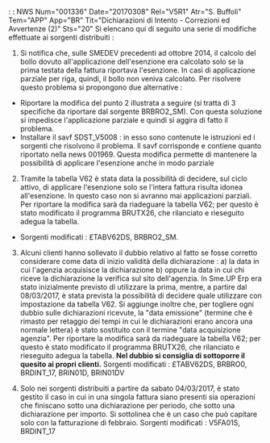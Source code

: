  :  : NWS Num="001336" Date="20170308" Rel="V5R1" Atr="S. Buffoli" Tem="APP" App="BR" Tit="Dichiarazioni di Intento - Correzioni ed Avvertenze (2)" Sts="20"
Si elencano qui di seguito una serie di modifiche effettuate ai sorgenti distribuiti : 

1) Si notifica che, sulle SMEDEV precedenti ad ottobre 2014, il calcolo del bollo dovuto
all'applicazione dell'esenzione era calcolato solo se la prima testata della fattura riportava l'esenzione. In casi di applicazione parziale per riga, quindi, il bollo non veniva calcolato.
Per risolvere questo problema si propongono due alternative : 
<ul>
<li>Riportare la modifica del punto 2 illustrata a seguire (si tratta di 3 specifiche da riportare
dal sorgente BRBRO2_SM). Con questa soluzione si impedisce l'applicazione parziale e quindi si aggira di fatto il problema.</li>
<li>Installare il savf SDST_V5008 :  in esso sono contenute le istruzioni ed i sorgenti che risolvono
il problema. Il savf corrisponde e contiene quanto riportato nella news 001969.
Questa modifica permette di mantenere la possibilità di applicare l'esenzione anche in modo parziale
</li>
</ul>

2) Tramite la tabella V62 è stata data la possibilità di decidere, sul ciclo attivo, di applicare
l'esenzione solo se l'intera fattura risulta idonea all'esenzione. In questo caso non si avranno mai applicazioni parziali.
Per riportare la modifica sarà da riadeguare la tabella V62; per questo è stato modificato il programma BRUTX26, che rilanciato e rieseguito adegua la tabella.
* Sorgenti modificati :  £TABV62DS, BRBRO2_SM.

3) Alcuni clienti hanno sollevato il dubbio relativo al fatto se fosse corretto considerare
come data di inizio validità della dichiarazione : 
a) la data in cui l'agenzia acquisisce la dichiarazione
b) oppure la data in cui chi riceve la dichiarazione la verifica sul sito dell'agenzia.
In Sme.UP Erp era stato inizialmente previsto di utilizzare la prima, mentre, a partire dal 08/03/2017, è stata prevista la possibilità di decidere quale utilizzare con impostazione da
tabella V62.
Si aggiunge inoltre che, per togliere ogni dubbio sulle dichiarazioni ricevute, la "data emissione"
(termine che è rimasto per retaggio dei tempi in cui le dichiarazioni erano ancora una normale lettera) è stato sostituito con il termine "data acquisizione agenzia".
Per riportare la modifica sarà da riadeguare la tabella V62; per questo è stato modificato il programma BRUTX26, che rilanciato e rieseguito adegua la tabella.
<b>Nel dubbio si consiglia di sottoporre il quesito ai propri clienti.</b> Sorgenti modificati :  £TABV62DS, BRBRO0, BRDINT_17, BRIN01D, BRIN01DV

4) Solo nei sorgenti distribuiti a partire da sabato 04/03/2017, è stato gestito il caso in cui in
una singola fattura siano presenti sia operazioni che finiscano sotto una dichiarazione per periodo,
che sotto una dichiarazione per importo.
Si sottolinea che è un caso che può capitare solo con la fatturazione di febbraio.
Sorgenti modificati :  V5FA01S, BRDINT_17

